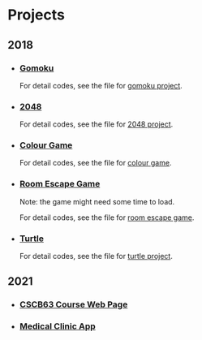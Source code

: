 # Projects

## 2018

- ### [Gomoku](https://liu-liuz.github.io/gomoku/)

  For detail codes, see the file for [gomoku project](https://github.com/liu-liuz/liu-liuz.github.io/tree/master/gomoku).

- ### [2048](https://liu-liuz.github.io/2048/)

  For detail codes, see the file for [2048 project](https://github.com/liu-liuz/liu-liuz.github.io/tree/master/2048).

- ### [Colour Game](https://liu-liuz.github.io/colourgame/)

  For detail codes, see the file for [colour game](https://github.com/liu-liuz/liu-liuz.github.io/tree/master/colourgame).

- ### [Room Escape Game](https://liu-liuz.github.io/majorproject/escape/)

  Note: the game might need some time to load. 
  
  For detail codes, see the file for [room escape game](https://github.com/liu-liuz/liu-liuz.github.io/tree/master/majorproject).

- ### [Turtle](https://liu-liuz.github.io/turtle/)

  For detail codes, see the file for [turtle project](https://github.com/liu-liuz/liu-liuz.github.io/tree/master/turtle).
  
## 2021
  - ### [CSCB63 Course Web Page](https://github.com/TheJohnsonLai/B20/tree/main/a3)
  - ### [Medical Clinic App](https://github.com/liu-liuz/B07.git)
